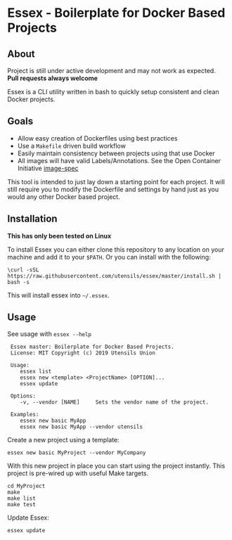 # Essex - Boilerplate for Docker Based Projects

## About

Project is still under active development and may not work as expected.  
**Pull requests always welcome**

Essex is a CLI utility written in bash to quickly setup consistent and clean Docker projects.

## Goals

 * Allow easy creation of Dockerfiles using best practices
 * Use a `Makefile` driven build workflow
 * Easily maintain consistency between projects using that use Docker
 * All images will have valid Labels/Annotations. See the Open Container Initiative [image-spec](https://github.com/opencontainers/image-spec/blob/master/annotations.md)  


This tool is intended to just lay down a starting point for each project. 
It will still require you to modify the Dockerfile and settings by hand just as you would any other Docker based project.

## Installation

**This has only been tested on Linux**

To install Essex you can either clone this repository to any location on your machine and add it to your `$PATH`.
Or you can install with the following:  
```shell
\curl -sSL  https://raw.githubusercontent.com/utensils/essex/master/install.sh | bash -s
```

This will install essex into `~/.essex`.

## Usage

See usage with `essex --help`
```shell
 Essex master: Boilerplate for Docker Based Projects.
 License: MIT Copyright (c) 2019 Utensils Union

 Usage:
 	essex list
 	essex new <template> <ProjectName> [OPTION]...
 	essex update

 Options:
 	-v, --vendor [NAME]		Sets the vendor name of the project.

 Examples:
  	essex new basic MyApp
 	essex new basic MyApp --vendor utensils

```

Create a new project using a template:
```shell
essex new basic MyProject --vendor MyCompany
```  

With this new project in place you can start using the project instantly.
This project is pre-wired up with useful Make targets.
```shell
cd MyProject
make
make list
make test
```

Update Essex:
```shell
essex update
```

